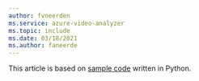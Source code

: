 ```yaml
---
author: fvneerden
ms.service: azure-video-analyzer
ms.topic: include
ms.date: 03/18/2021
ms.author: faneerde
---
```


This article is based on [sample code](https://github.com/Azure-Samples/azure-video-analyzer-iot-edge-python) written in Python.
